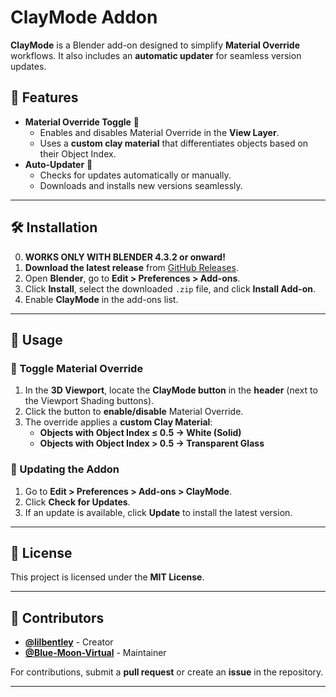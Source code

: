 # ClayMode Addon

**ClayMode** is a Blender add-on designed to simplify **Material Override** workflows. It also includes an **automatic updater** for seamless version updates.

## **📌 Features**
- **Material Override Toggle** 🎨
  - Enables and disables Material Override in the **View Layer**.
  - Uses a **custom clay material** that differentiates objects based on their Object Index.
- **Auto-Updater** 🚀
  - Checks for updates automatically or manually.
  - Downloads and installs new versions seamlessly.

---

## **🛠️ Installation**
0. **WORKS ONLY WITH BLENDER 4.3.2 or onward!**
1. **Download the latest release** from [GitHub Releases](https://github.com/Blue-Moon-Virtual/clay_mode/releases).
2. Open **Blender**, go to **Edit > Preferences > Add-ons**.
3. Click **Install**, select the downloaded `.zip` file, and click **Install Add-on**.
4. Enable **ClayMode** in the add-ons list.

---

## **📖 Usage**

### **🔘 Toggle Material Override**
1. In the **3D Viewport**, locate the **ClayMode button** in the **header** (next to the Viewport Shading buttons).
2. Click the button to **enable/disable** Material Override.
3. The override applies a **custom Clay Material**:
   - **Objects with Object Index ≤ 0.5 → White (Solid)**
   - **Objects with Object Index > 0.5 → Transparent Glass**

### **🔄 Updating the Addon**
1. Go to **Edit > Preferences > Add-ons > ClayMode**.
2. Click **Check for Updates**.
3. If an update is available, click **Update** to install the latest version.

---

## **📜 License**
This project is licensed under the **MIT License**.

---

## **📣 Contributors**
- **[@lilbentley](https://github.com/lilbentley)** - Creator
- **[@Blue-Moon-Virtual](https://github.com/Blue-Moon-Virtual)** - Maintainer

For contributions, submit a **pull request** or create an **issue** in the repository.

---
